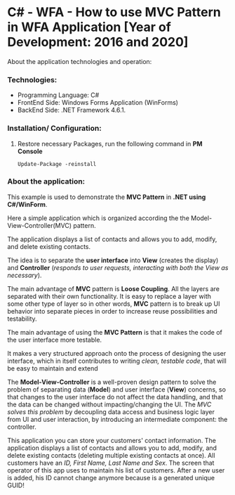 # C# - WFA - How to use MVC Pattern in WFA Application [Year of Development: 2016 and 2020]

About the application technologies and operation:

### Technologies:
- Programming Language: C#
- FrontEnd Side: Windows Forms Application (WinForms)
- BackEnd Side: .NET Framework 4.6.1.

### Installation/ Configuration:

1. Restore necessary Packages, run the following command in **PM Console**

   ```
   Update-Package -reinstall
   ```
 
### About the application:

This example is used to demonstrate the **MVC Pattern** in **.NET using C#/WinForm**.

Here a simple application which is organized according the the Model-View-Controller(MVC) pattern.

The application displays a list of contacts and allows you to add, modify, and delete existing contacts.

The idea is to separate the **user interface** into **View** (creates the display) and **Controller** (*responds to user requests, interacting with both the View as necessary*). 

The main advantage of **MVC** pattern is **Loose Coupling**. All the layers are separated with their own functionality. It is easy to replace a layer with some other type of layer so in other words, **MVC** pattern is to break up UI behavior into separate pieces in order to increase reuse possibilities and testability.

The main advantage of using the **MVC Pattern** is that it makes the code of the user interface more testable.

It makes a very structured approach onto the process of designing the user interface, which in itself contributes to writing *clean, testable code*, that will be easy to maintain and extend

The **Model-View-Controller** is a well-proven design pattern to solve the problem of separating data (**Model**) and user interface (**View**) concerns, so that changes to the user interface do not affect the data handling, and that the data can be changed without impacting/changing the UI. The *MVC solves this problem* by decoupling data access and business logic layer from UI and user interaction, by introducing an intermediate component: the controller. 

This application you can store your customers' contact information. The application displays a list of contacts and allows you to add, modify, and delete existing contacts (deleting multiple existing contacts at once). All customers have an *ID, First Name, Last Name and Sex*. The screen that operator of this app uses to maintain his list of customers. After a new user is added, his ID cannot change anymore because is a generated unique GUID!
